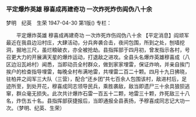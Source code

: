 ### 平定爆炸英雄  穆喜成再建奇功  一次炸死炸伤阎伪八十余
梦明　纪英　生荣
1947-04-30
第1版()
专栏：

　　平定爆炸英雄
    穆喜成再建奇功
    一次炸死炸伤阎伪八十余
    【平定消息】阎顽军最近在我县边沿村庄，大肆活动，分兵奔袭合击，夜间包围，所到之处，刨墙挖洞，掘地三尺，虽烂粮破衣，亦全被抢劫。县指挥部于四月初，曾发指示各村，号召更大力的开展满天星的爆炸运动，打退敌之进攻。全县头名爆炸英雄穆喜成（八区边沿瓦岭村）闻悉，当即动员全村群众，做到家家埋雷，保证炸响，并亲自挨门挨户的检查指导埋雷，每晚全村布满地雷，共埋雷二百二十颗。四月十九日拂晓，驻柏井之阎军三大队（三营），配合“还乡团”共七百余人包围该村，敌进村后，足迹所至，到处开花，穆喜成同志领导民兵，乘胜袭敌，敌当即遗尸三十余具狼狈逃窜，群众毫无损失。此次共计爆炸石雷一百五十二颗，地雷三十颗，炸死敌三十八名，炸伤五十名。县指挥部获捷报后，当即通报全县表扬，予穆喜成同志记大功一次。（梦明、纪英、生荣）
